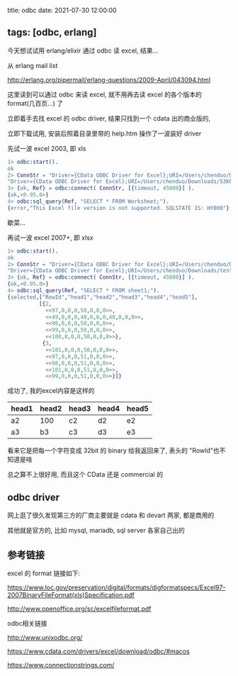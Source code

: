 title: odbc
date: 2021-07-30 12:00:00

tags: [odbc, erlang]
---

今天想试试用 erlang/elixir 通过 odbc 读 excel, 结果...

<!--more-->

从 erlang mail list

http://erlang.org/pipermail/erlang-questions/2009-April/043094.html

这里读到可以通过 odbc 来读 excel, 就不用再去读 excel 的各个版本的 format(几百页...) 了

立即着手去找 excel 的 odbc driver, 结果只找到一个 cdata 出的商业版的, 

立即下载试用, 安装后照着目录里带的 help.htm 操作了一波装好 driver

先试一波 excel 2003, 即 xls

```erlang
1> odbc:start().
ok
2> ConnStr = "Driver={CData ODBC Driver for Excel};URI=/Users/chenduo/Downloads/53KF_broken.xls".
"Driver={CData ODBC Driver for Excel};URI=/Users/chenduo/Downloads/53KF_broken.xls"
3> {ok, Ref} = odbc:connect( ConnStr, [{timeout, 45000}] ).
{ok,<0.95.0>}
4> odbc:sql_query(Ref, "SELECT * FROM Worksheet;").
{error,"This Excel file version is not supported. SQLSTATE IS: HY000"}
```

歇菜...

再试一波 excel 2007+, 即 xlsx

```erlang
1> odbc:start().
ok
2> ConnStr = "Driver={CData ODBC Driver for Excel};URI=/Users/chenduo/Downloads/test.xlsx".
"Driver={CData ODBC Driver for Excel};URI=/Users/chenduo/Downloads/test.xlsx"
3> {ok, Ref} = odbc:connect( ConnStr, [{timeout, 45000}] ).
{ok,<0.95.0>}
4> odbc:sql_query(Ref, "SELECT * FROM sheet1;").
{selected,["RowId","head1","head2","head3","head4","head5"],
          [{2,
            <<97,0,0,0,50,0,0,0>>,
            <<49,0,0,0,48,0,0,0,48,0,0,0>>,
            <<98,0,0,0,50,0,0,0>>,
            <<99,0,0,0,50,0,0,0>>,
            <<100,0,0,0,50,0,0,0>>},
           {3,
            <<101,0,0,0,50,0,0,0>>,
            <<97,0,0,0,51,0,0,0>>,
            <<98,0,0,0,51,0,0,0>>,
            <<101,0,0,0,51,0,0,0>>,
            <<99,0,0,0,51,0,0,0>>}]}
```

成功了, 我的excel内容是这样的

| head1 | head2 | head3 | head4 | head5 |
| ----- | ----- | ----- | ----- | ----- |
| a2    | 100   | c2    | d2    | e2    |
| a3    | b3    | c3    | d3    | e3    |

看来它是把每一个字符变成 32bit 的 binary 给我返回来了, 表头的 "RowId"也不知道是啥

总之算不上很好用, 而且这个 CData 还是 commercial 的

## odbc driver

网上逛了很久发现第三方的厂商主要就是 cdata 和 devart 两家, 都是商用的

其他就是官方的, 比如 mysql, mariadb, sql server 各家自己出的

## 参考链接

excel 的 format 链接如下:

https://www.loc.gov/preservation/digital/formats/digformatspecs/Excel97-2007BinaryFileFormat(xls)Specification.pdf

http://www.openoffice.org/sc/excelfileformat.pdf

odbc相关链接

http://www.unixodbc.org/

https://www.cdata.com/drivers/excel/download/odbc/#macos

https://www.connectionstrings.com/

